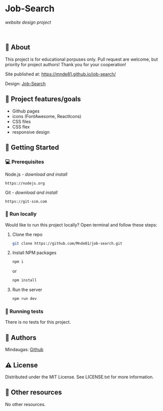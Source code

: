
# Job-Search

_website design project_

<br>

## 🌟 About

This project is for educational porpuses only. Pull request are welcome, but priority for project authors! Thank you for your cooperation!

Site published at: https://mnde81.github.io/job-search/

Design: [Job-Search](https://dribbble.com/shots/12472967-Job-Search-Dashboard-UI/attachments/4083858?mode=media)

## 🎯 Project features/goals

-   Github pages
-   icons (FontAwesome, ReactIcons)
-   CSS files
-   CSS flex
-   responsive design

## 🧰 Getting Started

### 💻 Prerequisites

Node.js - _download and install_

```
https://nodejs.org
```

Git - _download and install_

```
https://git-scm.com
```

### 🏃 Run locally

Would like to run this project locally? Open terminal and follow these steps:

1. Clone the repo
    ```sh
    git clone https://github.com/Mnde81/job-search.git
    ```
2. Install NPM packages
    ```sh
    npm i
    ```
    or
    ```sh
    npm install
    ```
3. Run the server
    ```sh
    npm run dev
    ```

### 🧪 Running tests

There is no tests for this project.

## 🎅 Authors

Mindaugas: [Github](https://github.com/Mnde81)

## ⚠️ License

Distributed under the MIT License. See LICENSE.txt for more information.

## 🔗 Other resources

No other resources.